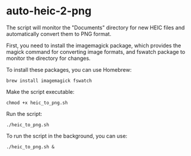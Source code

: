# auto-heic-2-png
The script will monitor the "Documents" directory for new HEIC files and automatically convert them to PNG format.


First, you need to install the imagemagick package, which provides the magick command for converting image formats, and fswatch package to monitor the directory for changes.

To install these packages, you can use Homebrew:

`brew install imagemagick fswatch`

Make the script executable:

`chmod +x heic_to_png.sh`

Run the script:

`./heic_to_png.sh`

To run the script in the background, you can use:

`./heic_to_png.sh &`
